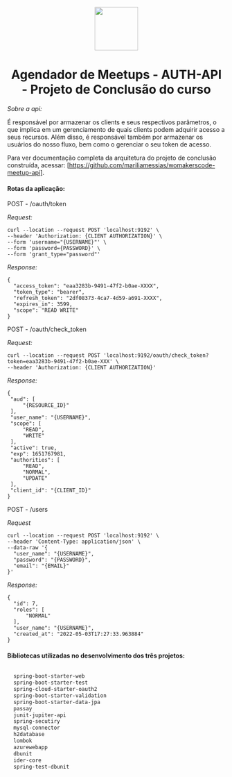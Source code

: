 <p align="center">
<img src="https://d33wubrfki0l68.cloudfront.net/3d218442b01b3bdbf82b739df4d07e450234bf9e/08a8f/assets/images/womakerscode-brand.png" height="100">
</p>
<h1 align="center">Agendador de Meetups - AUTH-API - Projeto de Conclusão do curso</h1>
<p align="center">
</p>

<p> <i>Sobre a api: </i>

É responsável por armazenar os clients e seus respectivos parâmetros, o que implica em um gerenciamento de quais clients podem adquirir acesso a seus recursos. Além disso, é responsável também por armazenar os usuários do nosso fluxo, bem como o gerenciar o seu token de acesso.
    
Para ver documentação completa da arquitetura do projeto de conclusão construída, acessar: [https://github.com/mariliamessias/womakerscode-meetup-api].
 <h4>Rotas da aplicação: </h4>
  
  POST - /oauth/token </br>
  
  <i>Request: </i>
  ````
  curl --location --request POST 'localhost:9192' \
--header 'Authorization: {CLIENT AUTHORIZATION}' \
--form 'username="{USERNAME}"' \
--form 'password={PASSWORD}' \
--form 'grant_type="password"'
  ````
  
  <i>Response:</i>
  
  ````
  {
    "access_token": "eaa3283b-9491-47f2-b0ae-XXXX",
    "token_type": "bearer",
    "refresh_token": "2df08373-4ca7-4d59-a691-XXXX",
    "expires_in": 3599,
    "scope": "READ WRITE"
}
  ````
  
  POST - /oauth/check_token </br>
  
  <i>Request:</i>
  ````
  curl --location --request POST 'localhost:9192/oauth/check_token?token=eaa3283b-9491-47f2-b0ae-XXX' \
--header 'Authorization: {CLIENT AUTHORIZATION}'
  ````
  <i>Response:</i>
   ````
   {
    "aud": [
        "{RESOURCE_ID}"
    ],
    "user_name": "{USERNAME}",
    "scope": [
        "READ",
        "WRITE"
    ],
    "active": true,
    "exp": 1651767981,
    "authorities": [
        "READ",
        "NORMAL",
        "UPDATE"
    ],
    "client_id": "{CLIENT_ID}"
}
   ````
  
  POST - /users </br>
  
  <i>Request</i>
  ````
  curl --location --request POST 'localhost:9192' \
--header 'Content-Type: application/json' \
--data-raw '{
    "user_name": "{USERNAME}",
    "password": "{PASSWORD}",
    "email": "{EMAIL}"
}'
  ````
  
  <i>Response:</i>
  
  ````
  {
    "id": 7,
    "roles": [
        "NORMAL"
    ],
    "user_name": "{USERNAME}",
    "created_at": "2022-05-03T17:27:33.963884"
}
  ````
  

 <h4>Bibliotecas utilizadas no desenvolvimento dos três projetos:</h4>
 
 
```bash

  spring-boot-starter-web
  spring-boot-starter-test
  spring-cloud-starter-oauth2
  spring-boot-starter-validation
  spring-boot-starter-data-jpa
  passay
  junit-jupiter-api
  spring-secutiry
  mysql-connector
  h2database
  lombok
  azurewebapp
  dbunit
  ider-core
  spring-test-dbunit
```

